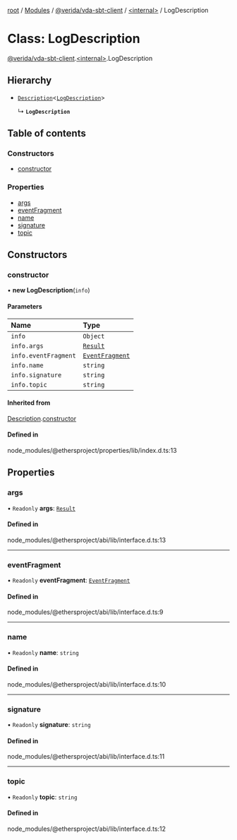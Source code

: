 [root](../README.md) / [Modules](../modules.md) / [@verida/vda-sbt-client](../modules/verida_vda_sbt_client.md) / [<internal\>](../modules/verida_vda_sbt_client._internal_.md) / LogDescription

# Class: LogDescription

[@verida/vda-sbt-client](../modules/verida_vda_sbt_client.md).[<internal\>](../modules/verida_vda_sbt_client._internal_.md).LogDescription

## Hierarchy

- [`Description`](verida_vda_sbt_client._internal_.Description.md)<[`LogDescription`](verida_vda_sbt_client._internal_.LogDescription.md)\>

  ↳ **`LogDescription`**

## Table of contents

### Constructors

- [constructor](verida_vda_sbt_client._internal_.LogDescription.md#constructor)

### Properties

- [args](verida_vda_sbt_client._internal_.LogDescription.md#args)
- [eventFragment](verida_vda_sbt_client._internal_.LogDescription.md#eventfragment)
- [name](verida_vda_sbt_client._internal_.LogDescription.md#name)
- [signature](verida_vda_sbt_client._internal_.LogDescription.md#signature)
- [topic](verida_vda_sbt_client._internal_.LogDescription.md#topic)

## Constructors

### constructor

• **new LogDescription**(`info`)

#### Parameters

| Name | Type |
| :------ | :------ |
| `info` | `Object` |
| `info.args` | [`Result`](../interfaces/verida_vda_sbt_client._internal_.Result.md) |
| `info.eventFragment` | [`EventFragment`](verida_vda_sbt_client._internal_.EventFragment.md) |
| `info.name` | `string` |
| `info.signature` | `string` |
| `info.topic` | `string` |

#### Inherited from

[Description](verida_vda_sbt_client._internal_.Description.md).[constructor](verida_vda_sbt_client._internal_.Description.md#constructor)

#### Defined in

node_modules/@ethersproject/properties/lib/index.d.ts:13

## Properties

### args

• `Readonly` **args**: [`Result`](../interfaces/verida_vda_sbt_client._internal_.Result.md)

#### Defined in

node_modules/@ethersproject/abi/lib/interface.d.ts:13

___

### eventFragment

• `Readonly` **eventFragment**: [`EventFragment`](verida_vda_sbt_client._internal_.EventFragment.md)

#### Defined in

node_modules/@ethersproject/abi/lib/interface.d.ts:9

___

### name

• `Readonly` **name**: `string`

#### Defined in

node_modules/@ethersproject/abi/lib/interface.d.ts:10

___

### signature

• `Readonly` **signature**: `string`

#### Defined in

node_modules/@ethersproject/abi/lib/interface.d.ts:11

___

### topic

• `Readonly` **topic**: `string`

#### Defined in

node_modules/@ethersproject/abi/lib/interface.d.ts:12
